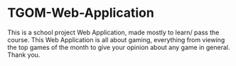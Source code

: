 # TGOM-Web-Application

This is a school project Web Application, made mostly to learn/ pass the course. This Web Application is all about gaming, everything from viewing the top games of the month to give your opinion about any game in general.
Thank you.

